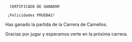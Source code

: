       CERTIFICADO DE GANADOR

     ¡Felicidades PRUEBA2!

Has ganado la partida de la Carrera de Camellos.

Gracias por jugar y esperamos verte en la próxima carrera.
